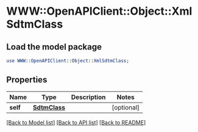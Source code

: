 # WWW::OpenAPIClient::Object::XmlSdtmClass

## Load the model package
```perl
use WWW::OpenAPIClient::Object::XmlSdtmClass;
```

## Properties
Name | Type | Description | Notes
------------ | ------------- | ------------- | -------------
**self** | [**SdtmClass**](SdtmClass.md) |  | [optional] 

[[Back to Model list]](../README.md#documentation-for-models) [[Back to API list]](../README.md#documentation-for-api-endpoints) [[Back to README]](../README.md)



